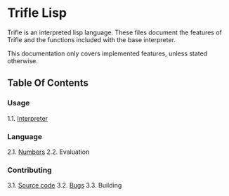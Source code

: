 # Trifle Lisp

Trifle is an interpreted lisp language. These files document the
features of Trifle and the functions included with the base
interpreter.

This documentation only covers implemented features, unless stated
otherwise.

## Table Of Contents

### Usage

1.1. [Interpreter](Interpreter.md)

### Language

2.1. [Numbers](Numbers.md)
2.2. Evaluation

### Contributing

3.1. [Source code](https://github.com/wilfred/trifle)
3.2. [Bugs](https://github.com/wilfred/trifle/issues)
3.3. Building

